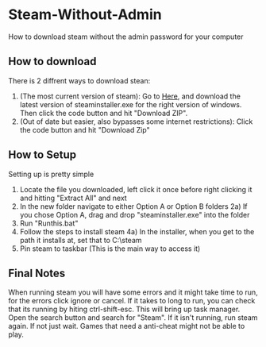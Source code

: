 # Steam-Without-Admin
How to download steam without the admin password for your computer

## How to download
There is 2 diffrent ways to download stean:
1) (The most current version of steam): Go to [Here](https://store.steampowered.com/about/), and download the latest version of steaminstaller.exe for the right version of windows. Then click the code button and hit "Download ZIP". 
1) (Out of date but easier, also bypasses some internet restrictions): Click the code button and hit "Download Zip"

## How to Setup
Setting up is pretty simple
1) Locate the file you downloaded, left click it once before right clicking it and hitting "Extract All" and next 
2) In the new folder navigate to either Option A or Option B folders
2a) If you chose Option A, drag and drop "steaminstaller.exe" into the folder
3) Run "Runthis.bat"
4) Follow the steps to install steam
4a) In the installer, when you get to the path it installs at, set that to C:\steam
5) Pin steam to taskbar (This is the main way to access it)

## Final Notes
When running steam you will have some errors and it might take time to run, for the errors click ignore or cancel. If it takes to long to run, you can check that its running by hiting ctrl-shift-esc. This will bring up task manager. Open the search button and search for "Steam". If it isn't running, run steam again. If not just wait. Games that need a anti-cheat might not be able to play.
